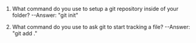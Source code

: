 1. What command do you use to setup a git repository inside of your folder?
--Answer: "git init"

2. What command do you use to ask git to start tracking a file?
--Answer:  "git add ."

